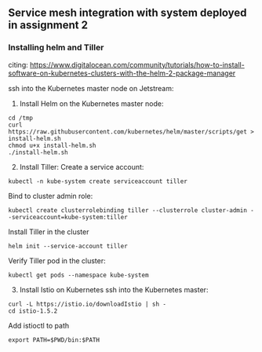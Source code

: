 ## Service mesh integration with system deployed in assignment 2

### Installing helm and Tiller
citing: https://www.digitalocean.com/community/tutorials/how-to-install-software-on-kubernetes-clusters-with-the-helm-2-package-manager

ssh into the Kubernetes master node on Jetstream: 
1) Install Helm on the Kubernetes master node:
```
cd /tmp
curl https://raw.githubusercontent.com/kubernetes/helm/master/scripts/get > install-helm.sh
chmod u+x install-helm.sh
./install-helm.sh
```
2) Install Tiller:
Create a service account:
```
kubectl -n kube-system create serviceaccount tiller
```
Bind to cluster admin role:
```
kubectl create clusterrolebinding tiller --clusterrole cluster-admin --serviceaccount=kube-system:tiller
```
Install Tiller in the cluster
```
helm init --service-account tiller
```
Verify Tiller pod in the cluster:
```
kubectl get pods --namespace kube-system
```
3) Install Istio on Kubernetes
ssh into the Kubernetes master:
```
curl -L https://istio.io/downloadIstio | sh -
cd istio-1.5.2
```
Add istioctl to path
```
export PATH=$PWD/bin:$PATH
```
